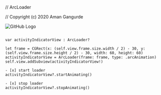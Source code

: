 // ArcLoader

// Copyright (c) 2020 Aman Gangurde

![GitHub Logo](/images/logo.png)

```Example :

var activityIndicatorView : ArcLoader?

let frame = CGRect(x: (self.view.frame.size.width / 2) - 30, y: (self.view.frame.size.height / 2) - 30, width: 60, height: 60)
activityIndicatorView = ArcLoader(frame: frame, type: .arcAnimation)
self.view.addSubview(activityIndicatorView!)

- [x] start loader
activityIndicatorView?.startAnimating()

- [x] stop loader
activityIndicatorView?.stopAnimating()

